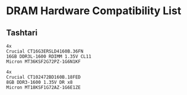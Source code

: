 DRAM Hardware Compatibility List
================================

Tashtari
--------

```
4x
Crucial CT16G3ERSLD4160B.36FN
16GB DDR3L-1600 RDIMM 1.35V CL11
Micron MT36KSF2G72PZ-1G6N1KF
```

```
4x
Crucial CT102472BD160B.18FED
8GB DDR3-1600 1.35V DR x8
Micron MT18KSF1G72AZ-1G6E1ZE
```
